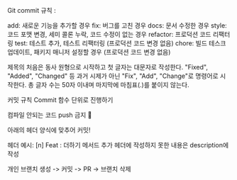 Git commit 규칙 :

add: 새로운 기능을 추가할 경우
fix: 버그를 고친 경우
docs: 문서 수정한 경우
style: 코드 포맷 변경, 세미 콜론 누락, 코드 수정이 없는 경우
refactor: 프로덕션 코드 리팩터링
test: 테스트 추가, 테스트 리팩터링 (프로덕션 코드 변경 없음)
chore: 빌드 테스크 업데이트, 패키지 매니저 설정할 경우 (프로덕션 코드 변경 없음)

제목의 처음은 동사 원형으로 시작하고 첫 글자는 대문자로 작성한다. "Fixed", "Added", "Changed" 등 과거 시제가 아닌 "Fix", "Add", "Change"로 명령어로 시작한다. 총 글자 수는 50자 이내며 마지막에 마침표(.)를 붙이지 않는다.

커밋 규칙
Commit 함수 단위로 진행하기

컴파일 안되는 코드 push 금지 🚫

아래의 헤더 양식에 맞추어 커밋!

헤더 예시: [n] Feat : 더하기 메서드 추가
헤더에 작성하지 못한 내용은 description에 작성

개인 브랜치 생성 -> 커밋 -> PR -> 브랜치 삭제 